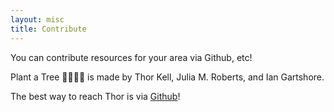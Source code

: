 ```yaml
---
layout: misc
title: Contribute
---
```


You can contribute resources for your area via Github, etc!

Plant a Tree 🌱🌿🌳🌲 is made by Thor Kell, Julia M. Roberts, and Ian Gartshore.

The best way to reach Thor is via [Github](https://github.com/tkell/)!
